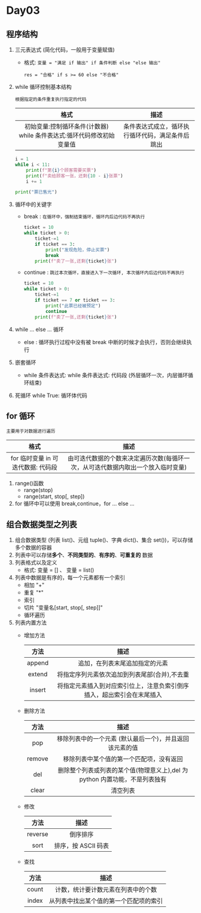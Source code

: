 # Day03

## 程序结构

1. 三元表达式 \(简化代码，一般用于变量赋值\)
   * 格式: `变量 = "满足 if 输出" if 条件判断 else "else 输出"`

     ```text
     res = "合格" if s >= 60 else "不合格"
     ```
2. while 循环控制基本结构

   `根据指定的条件重复执行指定的代码`

   | 格式 | 描述 |
   | :---: | :---: |
   | 初始变量:控制循环条件\(计数器\) while 条件表达式:循环代码修改初始变量值 | 条件表达式成立，循环执行循环代码，满足条件后跳出 |

   ```python
   i = 1
   while i < 11:
       print(f"第{i}个顾客需要买票")
       print(f"卖给顾客一张，还剩{10 - i}张票")
       i += 1

   print("票已售光")
   ```

3. 循环中的关键字
   * break : `在循环中，强制结束循环，循环内后边代码不再执行`

     ```python
     ticket = 10
     while ticket > 0:
         ticket-=1
         if ticket == 3:
             print("发现危险，停止买票")
             break
         print(f"卖了一张,还剩{ticket}张")
     ```

   * continue : `跳过本次循环，直接进入下一次循环, 本次循环内后边代码不再执行`

     ```python
     ticket = 10
     while ticket > 0:
         ticket-=1
         if ticket == 7 or ticket == 3:
             print("此票已经被预定")
             continue
         print(f"卖了一张,还剩{ticket}张")
     ```
4. while ... else ... 循环
   * else : 循环执行过程中没有被 break 中断的时候才会执行，否则会继续执行
5. 嵌套循环
   * while 条件表达式: while 条件表达式: 代码段 \(外层循环一次，内层循环循环结束\)
6. 死循环 while True: 循环体代码

## for 循环

`主要用于对数据进行遍历`

| 格式 | 描述 |
| :---: | :---: |
| for 临时变量 in 可迭代数据: 代码段 | 由可迭代数据的个数来决定遍历次数\(每循环一次，从可迭代数据内取出一个放入临时变量\) |

1. range\(\)函数
   * range\(stop\)
   * range\(start, stop\[, step\]\)
2. for 循环中可以使用 break,continue，for ... else ...

## 组合数据类型之列表

1. 组合数据类型 \(列表 list\(\)、元组 tuple\(\)、字典 dict\(\)、集合 set\(\)\)，可以存储多个数据的容器
2. 列表中可以存储**多个**、**不同类型的**、**有序的**、**可重复的** 数据
3. 列表格式以及定义
   * 格式: 变量 = \[\] 、 变量 = list\(\)
4. 列表中数据是有序的，每一个元素都有一个索引
   * 相加 "+"
   * 重复 "\*"
   * 索引
   * 切片 "变量名\[start, stop\[, step\]\]"
   * 循环遍历
5. 列表内置方法
   * 增加方法

     | 方法 | 描述 |
     | :---: | :---: |
     | append | 追加，在列表末尾追加指定的元素 |
     | extend | 将指定序列元素依次追加到列表尾部\(合并\),不去重 |
     | insert | 将指定元素插入到对应索引位上，注意负索引倒序插入，超出索引会在末尾插入 |

   * 删除方法

     | 方法 | 描述 |
     | :---: | :---: |
     | pop | 移除列表中的一个元素 \(默认最后一个\)，并且返回该元素的值 |
     | remove | 移除列表中某个值的第一个匹配项，没有返回 |
     | del | 删除整个列表或列表的某个值\(物理意义上\),del 为 python 内置功能，不是列表独有 |
     | clear | 清空列表 |

   * 修改

     | 方法 | 描述 |
     | :---: | :---: |
     | reverse | 倒序排序 |
     | sort | 排序，按 ASCII 码表 |

   * 查找

     | 方法 | 描述 |
     | :---: | :---: |
     | count | 计数，统计要计数元素在列表中的个数 |
     | index | 从列表中找出某个值的第一个匹配项的索引 |

